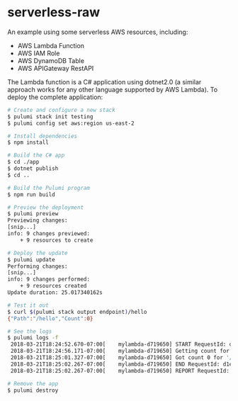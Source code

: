 # serverless-raw

An example using some serverless AWS resources, including:

* AWS Lambda Function
* AWS IAM Role
* AWS DynamoDB Table
* AWS APIGateway RestAPI

The Lambda function is a C# application using dotnet2.0 (a similar approach works for any other language supported by
AWS Lambda).  To deploy the complete application:

```bash
# Create and configure a new stack
$ pulumi stack init testing
$ pulumi config set aws:region us-east-2

# Install dependencies
$ npm install

# Build the C# app
$ cd ./app
$ dotnet publish
$ cd ..

# Build the Pulumi program
$ npm run build

# Preview the deployment
$ pulumi preview
Previewing changes:
[snip...]
info: 9 changes previewed:
    + 9 resources to create

# Deploy the update
$ pulumi update
Performing changes:
[snip...]
info: 9 changes performed:
    + 9 resources created
Update duration: 25.017340162s

# Test it out
$ curl $(pulumi stack output endpoint)/hello
{"Path":"/hello","Count":0}

# See the logs
$ pulumi logs -f
 2018-03-21T18:24:52.670-07:00[    mylambda-d719650] START RequestId: d1e95652-2d6f-11e8-93f6-2921c8ae65e7 Version: $LATEST
 2018-03-21T18:24:56.171-07:00[    mylambda-d719650] Getting count for '/hello'
 2018-03-21T18:25:01.327-07:00[    mylambda-d719650] Got count 0 for '/hello'
 2018-03-21T18:25:02.267-07:00[    mylambda-d719650] END RequestId: d1e95652-2d6f-11e8-93f6-2921c8ae65e7
 2018-03-21T18:25:02.267-07:00[    mylambda-d719650] REPORT RequestId: d1e95652-2d6f-11e8-93f6-2921c8ae65e7   Duration: 9540.93 ms    Billed Duration: 9600 ms        Memory Size: 128 MB     Max Memory Used: 37 MB

# Remove the app
$ pulumi destroy
```
